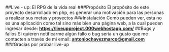 ##Live - up: El RPG de la vida real
###Propósito
El propósito de este proyecto desarrollado en php, es generar una motivación para las personas a realizar sus metas y proyectos
###Instalación
Como pueden ver, esta no es una aplicación como tal sino más bien una página web, a la cual pueden ingresar desde: **https://liveupproject.000webhostapp.com/**
##Bugs y fallos
Si quieren notificarme algún fallo o bug sería un gusto que me contacten a través de mi email: **antoniochavezmarco@gmail.com**
###Gracias por probar live-up
